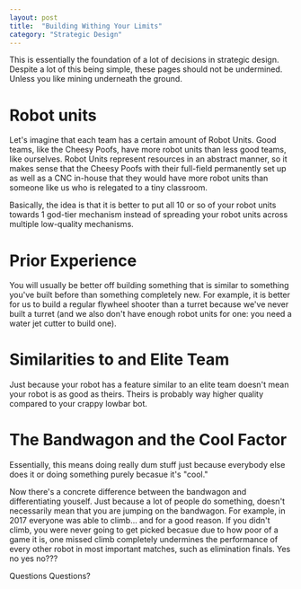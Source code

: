 ```yaml
---
layout: post
title:  "Building Withing Your Limits"
category: "Strategic Design"
---
```

This is essentially the foundation of a lot of decisions in strategic design. Despite a lot of this being simple, these pages should not be undermined. Unless you like mining underneath the ground.

# Robot units

Let's imagine that each team has a certain amount of Robot Units. Good teams, like the Cheesy Poofs, have more robot units than less good teams, like ourselves. Robot Units represent resources in an abstract manner, so it makes sense that the Cheesy Poofs with their full-field permanently set up as well as a CNC in-house that they would have more robot units than someone like us who is relegated to a tiny classroom. 

Basically, the idea is that it is better to put all 10 or so of your robot units towards 1 god-tier mechanism instead of spreading your robot units across multiple low-quality mechanisms.

# Prior Experience

You will usually be better off building something that is similar to something you've built before than something completely new. For example, it is better for us to build a regular flywheel shooter than a turret because we've never built a turret (and we also don't have enough robot units for one: you need a water jet cutter to build one).

# Similarities to and Elite Team

Just because your robot has a feature similar to an elite team doesn't mean your robot is as good as theirs. Theirs is probably way higher quality compared to your crappy lowbar bot.

# The Bandwagon and the Cool Factor
Essentially, this means doing really dum stuff just because everybody else does it or doing something purely becasue it's "cool."
<inset Karthik Kanagasabapathwhogivesacrap quote here pl0x>

Now there's a concrete difference between the bandwagon and differentiating youself. Just because a lot of people do something, doesn't necessarily mean that you are jumping on the bandwagon. For example, in 2017 everyone was able to climb... and for a good reason. If you didn't climb, you were never going to get picked becasue due to how poor of a game it is, one missed climb completely undermines the performance of every other robot in most important matches, such as elimination finals. Yes no yes no???

Questions Questions?

